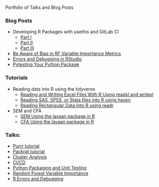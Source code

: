 Portfolio of Talks and Blog Posts

### Blog Posts

- Developing R Packages with usethis and GitLab CI
	- [Part I](https://blog.methodsconsultants.com/posts/developing-r-packages-with-usethis-and-gitlab-ci-part-i/)
	- [Part II](https://blog.methodsconsultants.com/posts/developing-r-packages-with-usethis-and-gitlab-ci-part-ii/)
	- [Part III](https://blog.methodsconsultants.com/posts/developing-r-packages-with-usethis-and-gitlab-ci-part-iii/)
- [Be Aware of Bias in RF Variable Importance Metrics](https://blog.methodsconsultants.com/posts/be-aware-of-bias-in-rf-variable-importance-metrics/)
- [Errors and Debugging in RStudio](https://blog.methodsconsultants.com/posts/errors-and-debugging-in-rstudio/)
- [Pytesting Your Python Package](https://blog.methodsconsultants.com/posts/pytesting-your-python-package/)


### Tutorials

- Reading data into R using the tidyverse
	- [Reading and Writing Excel Files With R Using readxl and writexl](https://tutorials.methodsconsultants.com/posts/reading-and-writing-excel-files-with-r-using-readxl-and-writexl/)
	- [Reading SAS, SPSS, or Stata files into R using haven](https://tutorials.methodsconsultants.com/posts/reading-sas-spss-or-stata-files-into-r-using-haven/)
	- [Reading Rectangular Data Into R using readr](https://tutorials.methodsconsultants.com/posts/reading-rectangular-data-into-r-using-readr/)
- SEM and CFA 
	- [SEM Using the lavaan package in R](https://tutorials.methodsconsultants.com/posts/structural-equation-models-using-the-lavaan-package-in-r/)
	- [CFA Using the lavaan package in R](https://tutorials.methodsconsultants.com/posts/confirmatory-factor-analysis-using-the-lavaan-package-in-r/)



### Talks:

- [Purrr tutorial](https://cdn.staticaly.com/gh/scheidec/purrr_tutorial/c60b7b7067772e6430ba9d7a9b134a038ac52395/purrr_tutorial_slides.html)
- [Packrat tutorial](https://cdn.staticaly.com/gh/scheidec/using_packrat/25b40f21477e03385fa488ce608bdb3cec5fa4fc/presentation/presentation.html)
- [Cluster Analysis](https://cdn.staticaly.com/gh/scheidec/cluster-analysis-r-pedagogy/75161834319aeb968752a75bacd251ebd04b3cbb/Cluster_Analysis.html)
- [CI/CD](https://cdn.staticaly.com/gh/scheidec/ci-cd/1e88a370324388f99415c2a6d0e7040981b743e6/CI-CD/CI-CD.html)
- [Python Packaging and Unit Testing](https://cdn.staticaly.com/gh/scheidec/testing-in-python/99a53af1ae54adc9fc72309f47799e44730c01aa/index.html)
- [Random Forest Variable Importance](https://cdn.staticaly.com/gh/scheidec/rf-variable-importance/c3e1b0ca3a95b3307dc002d741723fcd8caee021/rf-variable-importance/rf-variable-importance.html)
- [R Errors and Debugging](https://rawcdn.githack.com/scheidec/r-errors-and-debugging/8cfdb37972e46e81100d2e26814f441d8b23fb1b/r-errors-and-debugging/r-errors-and-debugging.html)
